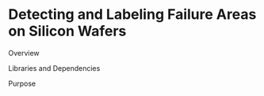 # Detecting and Labeling Failure Areas on Silicon Wafers

Overview

Libraries and Dependencies


Purpose


